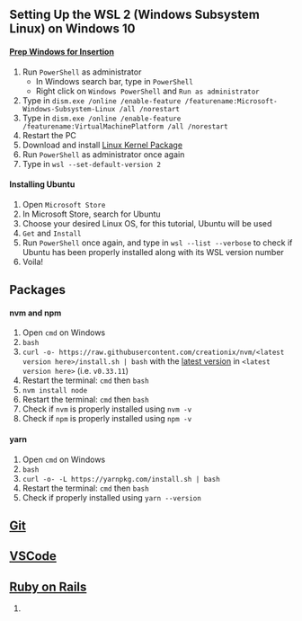 ## Setting Up the WSL 2 (Windows Subsystem Linux) on Windows 10

#### [Prep Windows for Insertion](https://docs.microsoft.com/en-us/windows/wsl/install-win10)

1. Run `PowerShell` as administrator
   - In Windows search bar, type in `PowerShell`
   - Right click on `Windows PowerShell` and `Run as administrator`
2. Type in `dism.exe /online /enable-feature /featurename:Microsoft-Windows-Subsystem-Linux /all /norestart`
3. Type in `dism.exe /online /enable-feature /featurename:VirtualMachinePlatform /all /norestart`
4. Restart the PC
5. Download and install [Linux Kernel Package](https://docs.microsoft.com/en-us/windows/wsl/install-win10#step-4---download-the-linux-kernel-update-package)
6. Run `PowerShell` as administrator once again
7. Type in `wsl --set-default-version 2`

#### Installing Ubuntu

1. Open `Microsoft Store`
2. In Microsoft Store, search for Ubuntu
3. Choose your desired Linux OS, for this tutorial, Ubuntu will be used
4. `Get` and `Install`
5. Run `PowerShell` once again, and type in `wsl --list --verbose` to check if Ubuntu has been properly installed along with its WSL version number
6. Voila!

## Packages

#### nvm and npm

1. Open `cmd` on Windows
2. `bash`
3. `curl -o- https://raw.githubusercontent.com/creationix/nvm/<latest version here>/install.sh | bash` with the [latest version](https://github.com/nvm-sh/nvm/releases) in `<latest version here>` (i.e. `v0.33.11`)
4. Restart the terminal: `cmd` then `bash`
5. `nvm install node`
6. Restart the terminal: `cmd` then `bash`
7. Check if `nvm` is properly installed using `nvm -v`
8. Check if `npm` is properly installed using `npm -v`

#### yarn

1. Open `cmd` on Windows
2. `bash`
3. `curl -o- -L https://yarnpkg.com/install.sh | bash`
4. Restart the terminal: `cmd` then `bash`
5. Check if properly installed using `yarn --version`

## [Git](https://github.com/kndshein/Wiki/blob/main/Misc/PostSetup.md#git-shit)

## [VSCode](https://github.com/kndshein/Wiki/blob/main/Misc/PostSetup.md#vscode)

## [Ruby on Rails](https://gorails.com/setup/windows/10)

1.
